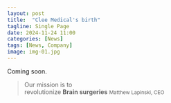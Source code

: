 ```yaml
---
layout: post
title:  "Clee Medical's birth"
tagline: Single Page
date: 2024-11-24 11:00
categories: [News]
tags: [News, Company]
image: img-01.jpg
---
```


Coming soon.

<blockquote cite="https://github.com/ohkimur">
  Our mission is to <br> revolutionize <strong>Brain surgeries</strong>
  <small>Matthew Lapinski, CEO</small>
</blockquote>


